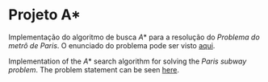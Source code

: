 # Projeto A*
Implementação do algoritmo de busca *A** para a resolução do *Problema do metrô de Paris*. O enunciado do problema pode ser visto [aqui](presentation.ipynb).

Implementation of the *A** search algorithm for solving the *Paris subway problem*. The problem statement can be seen [here](presentation.ipynb).
